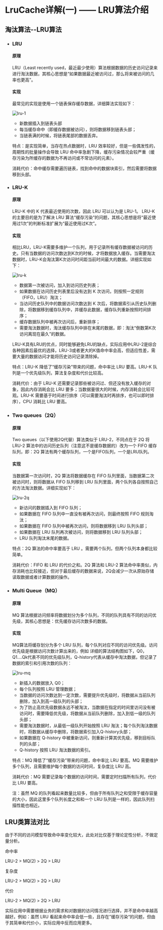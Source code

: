 # LruCache详解(一) —— LRU算法介绍

## 淘汰算法--LRU算法

* ### LRU
    #### 原理
    LRU（Least recently used，最近最少使用）算法根据数据的历史访问记录来进行淘汰数据，其核心思想是“如果数据最近被访问过，那么将来被访问的几率也更高”。

    #### 实现
    最常见的实现是使用一个链表保存缓存数据，详细算法实现如下：

    ![lru-1](../resources/lru-1.png)

    * 新数据插入到链表头部
    * 每当缓存命中（即缓存数据被访问），则将数据移到链表头部；
    * 当链表满的时候，将链表尾部的数据丢弃。

    特点：是实现简单，当存在热点数据时，LRU 效率较好，但是一些偶发性的，周期性的批量操作会导致 LRU 命中率急剧下降，缓存污染情况会较严重（缓存污染为所缓存的数据为不再访问或不常访问的元素）。

    消耗代价：命中缓存需要遍历链表，找到命中的数据块索引，然后需要将数据移到头部。

* ###  LRU-K
    #### 原理
    LRU-K 中的 K 代表最近使用的次数，因此 LRU 可以认为是 LRU-1。 LRU-K 的主要目的是为了解决 LRU 算法“缓存污染”的问题，其核心思想是将“最近使用过1次”的判断标准扩展为“最近使用过K次”。

    #### 实现
    相比LRU，LRU-K需要多维护一个队列，用于记录所有缓存数据被访问的历史。只有当数据的访问次数达到K次的时候，才将数据放入缓存。当需要淘汰数据时，LRU-K会淘汰第K次访问时间距当前时间最大的数据。详细实现如下：

    ![lru-k](../resources/lru-k.png)

    * 数据第一次被访问，加入到访问历史列表；
    * 如果数据在访问历史列表里后没有达到 K 次访问，则按照一定规则（FIFO，LRU）淘汰；
    * 当访问历史队列中的数据访问次数达到 K 次后，将数据索引从历史队列删除，将数据移到缓存队列中，并缓存此数据，缓存队列重新按照时间排序；
    * 缓存数据队列中被再次访问后，重新排序；
    * 需要淘汰数据时，淘汰缓存队列中排在末尾的数据，即：淘汰“倒数第K次访问离现在最久”的数据。

    LRU-K具有LRU的优点，同时能够避免LRU的缺点，实际应用中LRU-2是综合各种因素后最优的选择，LRU-3或者更大的K值命中率会高，但适应性差，需要大量的数据访问才能将历史访问记录清除掉。

    特点：LRU-K 降低了“缓存污染”带来的问题，命中率比 LRU 要高。LRU-K 队列是一个优先级队列，算法复杂度和代价比较高。
    
    消耗代价：由于 LRU-K 还需要记录那些被访问过、但还没有放入缓存的对象，因此内存消耗会比 LRU 要多；当数据量很大的时候，内存消耗会比较可观。LRU-K 需要基于时间进行排序（可以需要淘汰时再排序，也可以即时排序），CPU 消耗比 LRU 要高。

* ###  Two queues（2Q）
    #### 原理
    Two queues（以下使用2Q代替）算法类似于 LRU-2，不同点在于 2Q 将 LRU-2 算法中的访问历史队列（注意这不是缓存数据的）改为一个 FIFO 缓存队列，即：2Q 算法有两个缓存队列，一个是FIFO队列，一个是LRU队列。

    #### 实现
    当数据第一次访问时，2Q 算法将数据缓存在 FIFO 队列里面，当数据第二次被访问时，则将数据从 FIFO 队列移到 LRU 队列里面，两个队列各自按照自己的方法淘汰数据。详细实现如下：

    ![lru-2q](../resources/lru-2q.png)

    * 新访问的数据插入到 FIFO 队列；
    * 如果数据在 FIFO 队列中一直没有被再次访问，则最终按照 FIFO 规则淘汰；
    * 如果数据在 FIFO 队列中被再次访问，则将数据移到 LRU 队列头部；
    * 如果数据在 LRU 队列再次被访问，则将数据移到 LRU 队列头部；
    * LRU 队列淘汰末尾的数据。

    特点：2Q 算法的命中率要高于 LRU 。需要两个队列，但两个队列本身都比较简单。
    
    消耗代价：FIFO 和 LRU 的代价之和。2Q 算法和 LRU-2 算法命中率类似，内存消耗也比较接近，但对于最后缓存的数据来说，2Q会减少一次从原始存储读取数据或者计算数据的操作。

* ###  Multi Queue（MQ）
    #### 原理
    MQ 算法根据访问频率将数据划分为多个队列，不同的队列具有不同的访问优先级，其核心思想是：优先缓存访问次数多的数据。

    #### 实现
    MQ算法将缓存划分为多个 LRU 队列，每个队列对应不同的访问优先级。访问优先级是根据访问次数计算出来的，例如
    详细的算法结构图如下，Q0，Q1....Qk代表不同的优先级队列，Q-history代表从缓存中淘汰数据，但记录了数据的索引和引用次数的队列：

    ![lru-mq](../resources/lru-mq.png)

    * 新插入的数据放入 Q0；
    * 每个队列按照 LRU 管理数据；
    * 当数据的访问次数达到一定次数，需要提升优先级时，将数据从当前队列删除，加入到高一级队列的头部；
    * 为了防止高优先级数据永远不被淘汰，当数据在指定的时间里访问没有被访问时，需要降低优先级，将数据从当前队列删除，加入到低一级的队列头部；
    * 需要淘汰数据时，从最低一级队列开始按照 LRU 淘汰；每个队列淘汰数据时，将数据从缓存中删除，将数据索引加入Q-history头部；
    * 如果数据在 Q-history 中被重新访问，则重新计算其优先级，移到目标队列的头部；
    * Q-history 按照 LRU 淘汰数据的索引。

    特点：MQ 降低了“缓存污染”带来的问题，命中率比 LRU 要高。MQ 需要维护多个队列，且需要维护每个数据的访问时间，复杂度比 LRU 高。
    
    消耗代价：MQ 需要记录每个数据的访问时间，需要定时扫描所有队列，代价比 LRU 要高。

    注：虽然 MQ 的队列看起来数量比较多，但由于所有队列之和受限于缓存容量的大小，因此这里多个队列长度之和和一个 LRU 队列是一样的，因此队列扫描性能也相近。

## LRU类算法对比

由于不同的访问模型导致命中率变化较大，此处对比仅基于理论定性分析，不做定量分析。

命中率

LRU-2 > MQ(2) > 2Q > LRU

复杂度

LRU-2 > MQ(2) > 2Q > LRU

代价

LRU-2  > MQ(2) > 2Q > LRU

实际应用中需要根据业务的需求和对数据的访问情况进行选择，并不是命中率越高越好。例如：虽然 LRU 看起来命中率会低一些，且存在”缓存污染“的问题，但由于其简单和代价小，实际应用中反而应用更多。